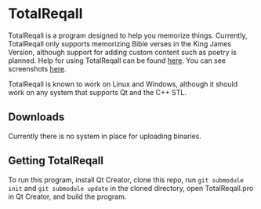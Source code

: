 # TotalReqall

TotalReqall is a program designed to help you memorize things. Currently, TotalReqall only supports memorizing Bible verses in the King James Version, although support for adding custom content such as poetry is planned. Help for using TotalReqall can be found [here](./help). You can see screenshots [here](./screenshots).

TotalReqall is known to work on Linux and Windows, although it should work on any system that supports Qt and the C++ STL.

## Downloads
Currently there is no system in place for uploading binaries.

## Getting TotalReqall
To run this program, install Qt Creator, clone this repo, run `git submodule init` and `git submodule update` in the cloned directory, open TotalReqall.pro in Qt Creator, and build the program.